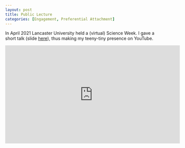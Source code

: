 ```yaml
---
layout: post
title: Public Lecture
categories: [Engagement, Preferential Attachment]
---
```


In April 2021 Lancaster University held a (virtual) Science Week. I gave a short talk (slide [here](/slides/fst_public_lecture_20210414.html)), thus making my teeny-tiny presence on YouTube.

<iframe width="560" height="315" src="https://www.youtube.com/embed/8CAXT7H7DjI?si=bBowqR8UWMznU4KX" title="YouTube video player" frameborder="0" allow="accelerometer; autoplay; clipboard-write; encrypted-media; gyroscope; picture-in-picture; web-share" allowfullscreen></iframe>